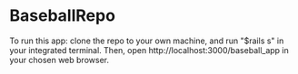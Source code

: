 # BaseballRepo

To run this app: clone the repo to your own machine, and run "$rails s" in your integrated terminal. Then, open http://localhost:3000/baseball_app in your chosen web browser. 

